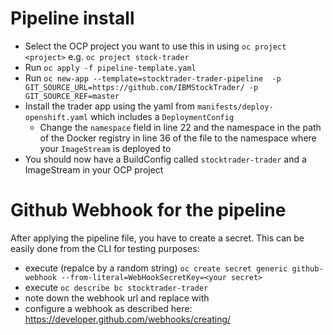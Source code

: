 <!--
       Copyright 2017 IBM Corp All Rights Reserved

   Licensed under the Apache License, Version 2.0 (the "License");
   you may not use this file except in compliance with the License.
   You may obtain a copy of the License at

       http://www.apache.org/licenses/LICENSE-2.0

   Unless required by applicable law or agreed to in writing, software
   distributed under the License is distributed on an "AS IS" BASIS,
   WITHOUT WARRANTIES OR CONDITIONS OF ANY KIND, either express or implied.
   See the License for the specific language governing permissions and
   limitations under the License.
-->

# Pipeline install
* Select the OCP project you want to use this in using `oc project <project>` e.g. `oc project stock-trader`
* Run `oc apply -f pipeline-template.yaml`
* Run `oc new-app --template=stocktrader-trader-pipeline  -p GIT_SOURCE_URL=https://github.com/IBMStockTrader/ -p GIT_SOURCE_REF=master`
* Install the trader app using the yaml from `manifests/deploy-openshift.yaml` which includes a `DeploymentConfig`
  * Change the `namespace` field in line 22 and the namespace in the path of the Docker registry in line 36 of the file to the namespace where your `ImageStream` is deployed to
* You should now have a BuildConfig called `stocktrader-trader` and a ImageStream in your OCP project

# Github Webhook for the pipeline
After applying the pipeline file, you have to create a secret. This can be easily done from the CLI for testing purposes:
* execute (repalce <your secret> by a random string) `oc create secret generic github-webhook --from-literal=WebHookSecretKey=<your secret>`
* execute `oc describe bc stocktrader-trader`
* note down the webhook url and replace <secret> with <your secret>
* configure a webhook as described here: https://developer.github.com/webhooks/creating/

